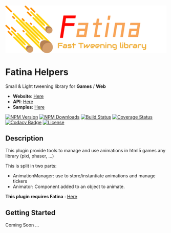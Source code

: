 ![Logo](logo.png)

# Fatina Helpers
Small & Light tweening library for **Games** / **Web**

* **Website**: [Here](https://kefniark.github.io/Fatina/)
* **API**: [Here](https://kefniark.github.io/Fatina/api/basic/)
* **Samples**: [Here](https://kefniark.github.io/Fatina/samples/generic/)

[![NPM Version](https://img.shields.io/npm/v/fatina-plugin-animator.svg)](https://npmjs.org/package/fatina-plugin-animator)
[![NPM Downloads](https://img.shields.io/npm/dm/fatina-plugin-animator.svg)](https://npmjs.org/package/fatina-plugin-animator)
[![Build Status](https://img.shields.io/travis/kefniark/Fatina-Plugin-Animator.svg)](https://travis-ci.org/kefniark/Fatina-Plugin-Animator)
[![Coverage Status](https://coveralls.io/repos/github/kefniark/Fatina-Plugin-Animator/badge.svg?branch=master)](https://coveralls.io/github/kefniark/Fatina-Plugin-Animator?branch=master)
[![Codacy Badge](https://api.codacy.com/project/badge/Grade/d829934eb7014fd191c0777ecfe11acd)](https://www.codacy.com/app/kefniark/Fatina-Plugin-Animator?utm_source=github.com&amp;utm_medium=referral&amp;utm_content=kefniark/Fatina-Plugin-Animator&amp;utm_campaign=Badge_Grade)
[![License](https://img.shields.io/npm/l/fatina-plugin-animator.svg)](https://npmjs.org/package/fatina-plugin-animator)

## Description
This plugin provide tools to manage and use animations in html5 games any library (pixi, phaser, ...)

This is split in two parts:
* AnimationManager: use to store/instantiate animations and manage tickers
* Animator: Component added to an object to animate.

**This plugin requires Fatina** : [Here](https://github.com/kefniark/Fatina)

## Getting Started

Coming Soon ...